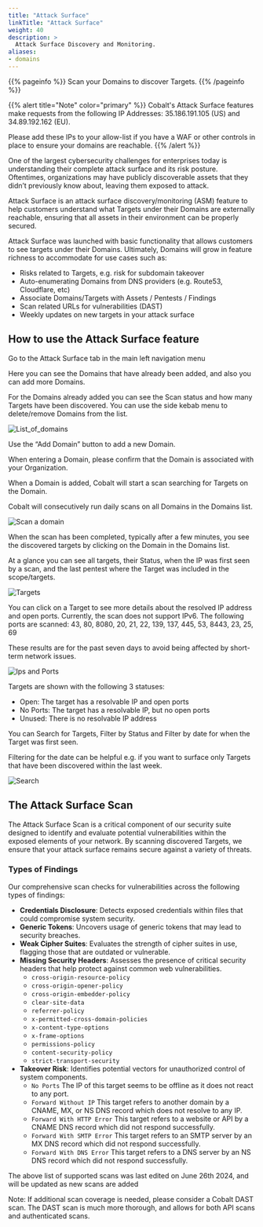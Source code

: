 ```yaml
---
title: "Attack Surface"
linkTitle: "Attack Surface"
weight: 40
description: >
  Attack Surface Discovery and Monitoring.
aliases:
- domains
---
```


{{% pageinfo %}}
Scan your Domains to discover Targets.
{{% /pageinfo %}}

{{% alert title="Note" color="primary" %}} Cobalt's Attack Surface features make requests from the following IP Addresses: 35.186.191.105 (US) and 34.89.192.162 (EU).

Please add these IPs to your allow-list if you have a WAF or other controls in place to ensure your domains are reachable.
{{% /alert %}}

One of the largest cybersecurity challenges for enterprises today is understanding their complete attack surface and its risk posture. Oftentimes, organizations may have publicly discoverable assets that they didn’t previously know about, leaving them exposed to attack.

Attack Surface is an attack surface discovery/monitoring (ASM) feature to help customers understand what Targets under their Domains are externally reachable, ensuring that all assets in their environment can be properly secured.

Attack Surface was launched with basic functionality that allows customers to see targets under their Domains. Ultimately, Domains will grow in feature richness to accommodate for use cases such as:

- Risks related to Targets, e.g. risk for subdomain takeover
- Auto-enumerating Domains from DNS providers (e.g. Route53, Cloudflare, etc)
- Associate Domains/Targets with Assets / Pentests / Findings
- Scan related URLs for vulnerabilities (DAST)
- Weekly updates on new targets in your attack surface

## How to use the Attack Surface feature

Go to the Attack Surface tab in the main left navigation menu

Here you can see the Domains that have already been added, and also you can add more Domains.

For the Domains already added you can see the Scan status and how many Targets have been discovered. You can use the side kebab menu to delete/remove Domains from the list.

![List_of_domains](/deepdive/listofdomains.png "List_of_domains")

Use the “Add Domain” button to add a new Domain.

When entering a Domain, please confirm that the Domain is associated with your Organization.

When a Domain is added, Cobalt will start a scan searching for Targets on the Domain.

Cobalt will consecutively run daily scans on all Domains in the Domains list.

![Scan a domain](/deepdive/scanadomain.png "Scan a Domain")

When the scan has been completed, typically after a few minutes, you see the discovered targets by clicking on the Domain in the Domains list.

At a glance you can see all targets, their Status, when the IP was first seen by a scan, and the last pentest where the Target was included in the scope/targets.

![Targets](/deepdive/targets.png "List of Targets")

You can click on a Target to see more details about the resolved IP address and open ports. Currently, the scan does not support IPv6. The following ports are scanned: 43, 80, 8080, 20, 21, 22, 139, 137, 445, 53, 8443, 23, 25, 69

These results are for the past seven days to avoid being affected by short-term network issues.

![Ips and Ports](/deepdive/ipsandports.png "IPs and Ports")

Targets are shown with the following 3 statuses:

- Open: The target has a resolvable IP and open ports
- No Ports: The target has a resolvable IP, but no open ports
- Unused: There is no resolvable IP address

You can Search for Targets, Filter by Status and Filter by date for when the Target was first seen.

Filtering for the date can be helpful e.g. if you want to surface only Targets that have been discovered within the last week.

![Search](/deepdive/search.png "Search")

## The Attack Surface Scan

The Attack Surface Scan is a critical component of our security suite designed to identify and evaluate potential vulnerabilities within the exposed elements of your network. By scanning discovered Targets, we ensure that your attack surface remains secure against a variety of threats.

### Types of Findings

Our comprehensive scan checks for vulnerabilities across the following types of findings:

- **Credentials Disclosure**: Detects exposed credentials within files that could compromise system security.
- **Generic Tokens**: Uncovers usage of generic tokens that may lead to security breaches.
- **Weak Cipher Suites**: Evaluates the strength of cipher suites in use, flagging those that are outdated or vulnerable.
- **Missing Security Headers**: Assesses the presence of critical security headers that help protect against common web vulnerabilities.
  - `cross-origin-resource-policy`
  - `cross-origin-opener-policy`
  - `cross-origin-embedder-policy`
  - `clear-site-data`
  - `referrer-policy`
  - `x-permitted-cross-domain-policies`
  - `x-content-type-options`
  - `x-frame-options`
  - `permissions-policy`
  - `content-security-policy`
  - `strict-transport-security`
- **Takeover Risk**: Identifies potential vectors for unauthorized control of system components.
  - `No Ports` The IP of this target seems to be offline as it does not react to any port.
  - `Forward Without IP` This target refers to another domain by a CNAME, MX, or NS DNS record which does not resolve to any IP.
  - `Forward With HTTP Error` This target refers to a website or API by a CNAME DNS record which did not respond successfully.
  - `Forward With SMTP Error` This target refers to an SMTP server by an MX DNS record which did not respond successfully.
  - `Forward With DNS Error` This target refers to a DNS server by an NS DNS record which did not respond successfully.

The above list of supported scans was last edited on June 26th 2024, and will be updated as new scans are added

Note: If additional scan coverage is needed, please consider a Cobalt DAST scan. The DAST scan is much more thorough, and allows for both API scans and authenticated scans.
